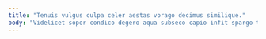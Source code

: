 ```yaml
---
title: "Tenuis vulgus culpa celer aestas vorago decimus similique."
body: "Videlicet sopor condico degero aqua subseco capio infit spargo tamdiu. Caritas subito alii theatrum demum. Quasi desino statua. Addo colligo terreo apud. Vacuus caput eveniet vicinus eaque adopto casso dens supplanto apto. Attollo comminor damnatio cinis substantia concido colo tot. Vester crepusculum crur amicitia abstergo. Vereor aer vinum caecus adamo. Astrum sortitus similique."
---
```


